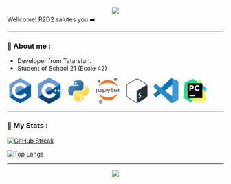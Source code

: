<div id="header" align="center">
  <img src="https://media.giphy.com/media/m9YWbV2vuiyvJbtyv1/giphy.gif" width="250"/>
</div>
Wellcome! R2D2 salutes you ➡️

---
### 🔵 About me :
- Developer from Tatarstan.
- Student of School 21 (Ecole 42)

<div>
  <img src="https://github.com/devicons/devicon/blob/master/icons/c/c-original.svg" title="C" alt="C" width="60" height="60"/>&nbsp;
  <img src="https://github.com/devicons/devicon/blob/master/icons/cplusplus/cplusplus-original.svg" title="C++" alt="C++" width="60" height="60"/>&nbsp;
  <img src="https://github.com/devicons/devicon/blob/master/icons/python/python-original.svg" title="PYTHON" alt="PYTHON" width="60" height="60"/>&nbsp;
  <img src="https://github.com/devicons/devicon/blob/master/icons/jupyter/jupyter-original-wordmark.svg" title="JUPYTER" alt="JUPYTER" width="60" height="60"/>&nbsp;
  <img src="https://github.com/devicons/devicon/blob/master/icons/bash/bash-original.svg" title="BASH" alt="BASH" width="60" height="60"/>&nbsp;
  <img src="https://github.com/devicons/devicon/blob/master/icons/vscode/vscode-original.svg" title="VSCODE" alt="VSCODE" width="60" height="60"/>&nbsp;
  <img src="https://github.com/devicons/devicon/blob/master/icons/pycharm/pycharm-original.svg" title="PCH" alt="PCH" width="60" height="60"/>&nbsp;
</div>

---

### 🔴 My Stats :
[![GitHub Streak](http://github-readme-streak-stats.herokuapp.com?user=SSenpo&theme=dark&background=000000)](https://git.io/streak-stats)

[![Top Langs](https://github-readme-stats.vercel.app/api/top-langs/?username=SSenpo&layout=compact&theme=vision-friendly-dark)](https://github.com/anuraghazra/github-readme-stats)

---

<div id="header" align="center">
  <img src="https://media.giphy.com/media/LscL9lFvIJ9qnIc8QA/giphy.gif" width="320"/>
</div>
